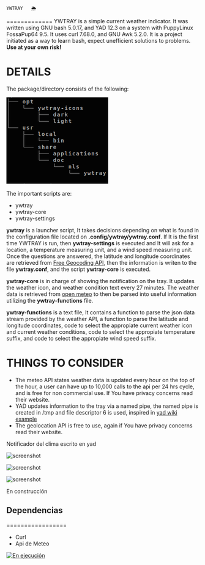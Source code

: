     YWTRAY   🌦
=============
YWTRAY is a simple current weather indicator. It was written using GNU bash 5.0.17, and YAD 12.3 on a system with PuppyLinux FossaPup64 9.5. It uses curl 7.68.0, and GNU Awk 5.2.0. 
It is a project initiated as a way to learn bash, expect unefficient solutions to problems. **Use at your own risk!**

DETAILS
======
The package/directory consists of the following:


![Alt text](/read_assets/structure01-20230317_42.png.png?raw=true "Directory Main Structure")

The important scripts are:

* ywtray
* ywtray-core
* ywtray-settings

**ywtray** is a launcher script, It takes decisions depending on what is found in the configuration file located on **.config/ywtray/ywtray.conf**. If It is the first time YWTRAY is run, then **ywtray-settings** is executed and It will ask for a location, a temperature measuring unit, and a wind speed measuring unit. Once the questions are answered, the latitude and longitude coordinates are retrieved from [Free Geocoding API](https://geocode.maps.co/ "Free Geocoding API"), then the information is writen to the file  **ywtray.conf**, and the script **ywtray-core** is executed.   

**ywtray-core** is in charge of showing the notification on the tray. It updates the weather icon, and weather condition text every 27 minutes. The weather data is retrieved from [open meteo](https://open-meteo.com/en/docs "open-meteo.com") to then be parsed into useful information utilizing the **ywtray-functions** file. 

**ywtray-functions** is a text file, It contains a function to parse the json data stream provided by the weather API, a function to parse the latitude and longitude coordinates, code to select the appropiate current weather icon and current weather conditions, code to select the appropiate temperature suffix, and code to select the appropiate wind speed suffix.

THINGS TO CONSIDER
===============

* The meteo API states weather data is updated every hour on the top of the hour, a user can have up to 10,000 calls to the api per 24 hrs cycle, and is free for non commercial use. If You have privacy concerns read their website.
* YAD updates information to the tray via a named pipe, the named pipe is created in /tmp and file descriptor 6 is used, inspired in [yad wiki example](https://github.com/v1cont/yad/wiki/Frontend-for-find(1) "yad wiki example")
* The geolocation API is free to use, again if You have privacy concerns read their website.

Notificador del clima escrito en yad

![screenshot](https://i.postimg.cc/cJXscvTS/image-16.png)
 
![screenshot](https://i.postimg.cc/P5MLBrK6/image-20.png)

![screenshot](https://i.postimg.cc/HxnTvTP7/image-19.png)

En construcción

## Dependencias
=================

- Curl
- Api de Meteo

[![En ejecución](https://i9.ytimg.com/vi_webp/wpJ6XJjI1cM/mq3.webp?sqp=CIiBrqAG-oaymwEmCMACELQB8quKqQMa8AEB-AGgBoAC2gOKAgwIABABGFEgVihlMA8=&rs=AOn4CLBkKiWt7rlz5BHHVgkmDrPYQtUVjg)](https://www.youtube.com/watch?v=wpJ6XJjI1cM)


